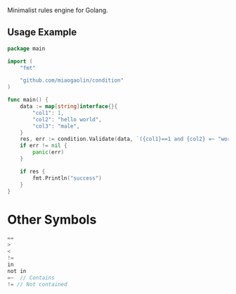 Minimalist rules engine for Golang.

## Usage Example

```go
package main

import (
    "fmt"

    "github.com/miaogaolin/condition"
)

func main() {
    data := map[string]interface{}{
		"col1": 1,
		"col2": "hello world",
		"col3": "male",
	}
	res, err := condition.Validate(data, `({col1}==1 and {col2} =~ "world") or {col3} in ["male"]`)
	if err != nil {
		panic(err)
	}

    if res {
        fmt.Println("success")
    }
}
```
# Other Symbols

```go
== 
> 
< 
!=
in  
not in 
=~  // Contains
!= // Not contained
```